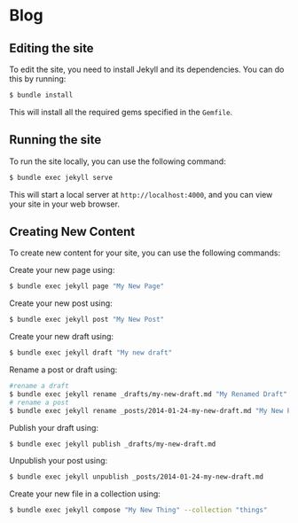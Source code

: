# Blog

## Editing the site
To edit the site, you need to install Jekyll and its dependencies. You can do this by running:

```bash
$ bundle install
```
This will install all the required gems specified in the `Gemfile`.

## Running the site
To run the site locally, you can use the following command:

```bash
$ bundle exec jekyll serve
```
This will start a local server at `http://localhost:4000`, and you can view your site in your web browser.


## Creating New Content
To create new content for your site, you can use the following commands:

Create your new page using:
```bash
$ bundle exec jekyll page "My New Page"
```
Create your new post using:
```bash
$ bundle exec jekyll post "My New Post"
```

Create your new draft using:
```bash
$ bundle exec jekyll draft "My new draft"
```
Rename a post or draft using:
```bash
#rename a draft
$ bundle exec jekyll rename _drafts/my-new-draft.md "My Renamed Draft"
# rename a post
$ bundle exec jekyll rename _posts/2014-01-24-my-new-draft.md "My New Post"
```

Publish your draft using:
```bash
$ bundle exec jekyll publish _drafts/my-new-draft.md
```

Unpublish your post using:
```bash
$ bundle exec jekyll unpublish _posts/2014-01-24-my-new-draft.md
```

Create your new file in a collection using:
```bash
$ bundle exec jekyll compose "My New Thing" --collection "things"
```
